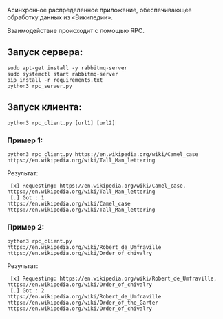 Асинхронное распределенное приложение, обеспечивающее обработку данных из «Википедии».

Взаимодействие происходит с помощью RPC.
## Запуск сервера:
```
sudo apt-get install -y rabbitmq-server
sudo systemctl start rabbitmq-server
pip install -r requirements.txt
python3 rpc_server.py
```
## Запуск клиента:
```
python3 rpc_client.py [url1] [url2]
```
### Пример 1:
```
python3 rpc_client.py https://en.wikipedia.org/wiki/Camel_case https://en.wikipedia.org/wiki/Tall_Man_lettering
```
Результат:
```
 [x] Requesting: https://en.wikipedia.org/wiki/Camel_case, https://en.wikipedia.org/wiki/Tall_Man_lettering
 [.] Got : 1
https://en.wikipedia.org/wiki/Camel_case
https://en.wikipedia.org/wiki/Tall_Man_lettering
```
### Пример 2:
```
python3 rpc_client.py https://en.wikipedia.org/wiki/Robert_de_Umfraville https://en.wikipedia.org/wiki/Order_of_chivalry
```
Результат:
```
 [x] Requesting: https://en.wikipedia.org/wiki/Robert_de_Umfraville, https://en.wikipedia.org/wiki/Order_of_chivalry
 [.] Got : 2
https://en.wikipedia.org/wiki/Robert_de_Umfraville
https://en.wikipedia.org/wiki/Order_of_the_Garter
https://en.wikipedia.org/wiki/Order_of_chivalry
```
